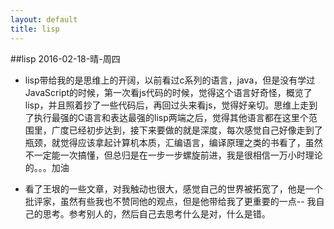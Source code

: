 ```yaml
---
layout: default
title: lisp
---
```


##lisp
2016-02-18-晴-周四

+ lisp带给我的是思维上的开阔，以前看过c系列的语言，java，但是没有学过JavaScript的时候，第一次看js代码的时候，觉得这个语言好奇怪，概览了lisp，并且照着抄了一些代码后，再回过头来看js，觉得好亲切。思维上走到了执行最强的C语言和表达最强的lisp两端之后，觉得其他语言都在这里个范围里，广度已经初步达到，接下来要做的就是深度，每次感觉自己好像走到了瓶颈，就觉得应该拿起计算机本质，汇编语言，编译原理之类的书看了，虽然不一定能一次搞懂，但总归是在一步一步螺旋前进，我是很相信一万小时理论的。。。加油

+ 看了王垠的一些文章，对我触动也很大，感觉自己的世界被拓宽了，他是一个批评家，虽然有些我也不赞同他的观点，但是他带给我了更重要的一点-- 我自己的思考。参考别人的，然后自己去思考什么是对，什么是错。

